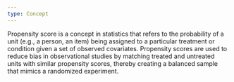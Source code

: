 ```yaml
---
type: Concept
---
```


Propensity score is a concept in statistics that refers to the probability of a unit (e.g., a person, an item) being assigned to a particular treatment or condition given a set of observed covariates. Propensity scores are used to reduce bias in observational studies by matching treated and untreated units with similar propensity scores, thereby creating a balanced sample that mimics a randomized experiment.
